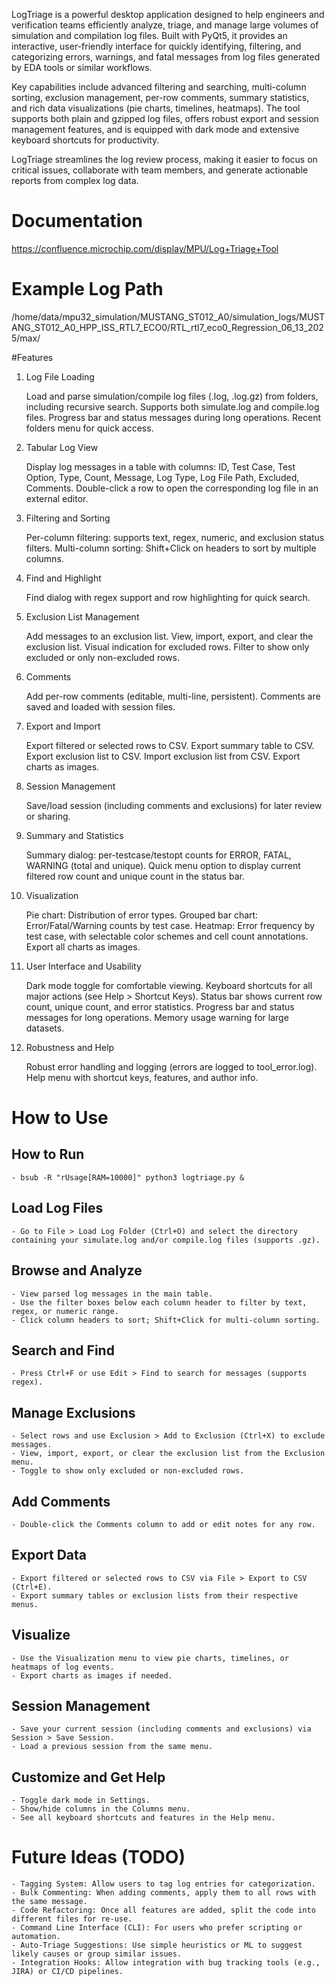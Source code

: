 LogTriage is a powerful desktop application designed to help engineers and verification teams efficiently analyze, triage, and manage large volumes of simulation and compilation log files. Built with PyQt5, it provides an interactive, user-friendly interface for quickly identifying, filtering, and categorizing errors, warnings, and fatal messages from log files generated by EDA tools or similar workflows.

Key capabilities include advanced filtering and searching, multi-column sorting, exclusion management, per-row comments, summary statistics, and rich data visualizations (pie charts, timelines, heatmaps). The tool supports both plain and gzipped log files, offers robust export and session management features, and is equipped with dark mode and extensive keyboard shortcuts for productivity.

LogTriage streamlines the log review process, making it easier to focus on critical issues, collaborate with team members, and generate actionable reports from complex log data.

# Documentation

https://confluence.microchip.com/display/MPU/Log+Triage+Tool

# Example Log Path

/home/data/mpu32_simulation/MUSTANG_ST012_A0/simulation_logs/MUSTANG_ST012_A0_HPP_ISS_RTL7_ECO0/RTL_rtl7_eco0_Regression_06_13_2025/max/

#Features
1. Log File Loading

    Load and parse simulation/compile log files (.log, .log.gz) from folders, including recursive search.
    Supports both simulate.log and compile.log files.
    Progress bar and status messages during long operations.
    Recent folders menu for quick access.

2. Tabular Log View

    Display log messages in a table with columns:
    ID, Test Case, Test Option, Type, Count, Message, Log Type, Log File Path, Excluded, Comments.
    Double-click a row to open the corresponding log file in an external editor.

3. Filtering and Sorting

    Per-column filtering: supports text, regex, numeric, and exclusion status filters.
    Multi-column sorting: Shift+Click on headers to sort by multiple columns.

4. Find and Highlight

    Find dialog with regex support and row highlighting for quick search.

5. Exclusion List Management

    Add messages to an exclusion list.
    View, import, export, and clear the exclusion list.
    Visual indication for excluded rows.
    Filter to show only excluded or only non-excluded rows.

6. Comments

    Add per-row comments (editable, multi-line, persistent).
    Comments are saved and loaded with session files.

7. Export and Import

    Export filtered or selected rows to CSV.
    Export summary table to CSV.
    Export exclusion list to CSV.
    Import exclusion list from CSV.
    Export charts as images.

8. Session Management

    Save/load session (including comments and exclusions) for later review or sharing.

9. Summary and Statistics

    Summary dialog: per-testcase/testopt counts for ERROR, FATAL, WARNING (total and unique).
    Quick menu option to display current filtered row count and unique count in the status bar.

10. Visualization

    Pie chart: Distribution of error types.
    Grouped bar chart: Error/Fatal/Warning counts by test case.
    Heatmap: Error frequency by test case, with selectable color schemes and cell count annotations.
    Export all charts as images.

11. User Interface and Usability

    Dark mode toggle for comfortable viewing.
    Keyboard shortcuts for all major actions (see Help > Shortcut Keys).
    Status bar shows current row count, unique count, and error statistics.
    Progress bar and status messages for long operations.
    Memory usage warning for large datasets.

12. Robustness and Help

    Robust error handling and logging (errors are logged to tool_error.log).
    Help menu with shortcut keys, features, and author info.

# How to Use

## How to Run

    - bsub -R "rUsage[RAM=10000]" python3 logtriage.py &

## Load Log Files
    - Go to File > Load Log Folder (Ctrl+O) and select the directory containing your simulate.log and/or compile.log files (supports .gz).

## Browse and Analyze
    - View parsed log messages in the main table.
    - Use the filter boxes below each column header to filter by text, regex, or numeric range.
    - Click column headers to sort; Shift+Click for multi-column sorting.

## Search and Find
    - Press Ctrl+F or use Edit > Find to search for messages (supports regex).

## Manage Exclusions
    - Select rows and use Exclusion > Add to Exclusion (Ctrl+X) to exclude messages.
    - View, import, export, or clear the exclusion list from the Exclusion menu.
    - Toggle to show only excluded or non-excluded rows.

## Add Comments
    - Double-click the Comments column to add or edit notes for any row.

## Export Data
    - Export filtered or selected rows to CSV via File > Export to CSV (Ctrl+E).
    - Export summary tables or exclusion lists from their respective menus.

## Visualize
    - Use the Visualization menu to view pie charts, timelines, or heatmaps of log events.
    - Export charts as images if needed.

## Session Management
    - Save your current session (including comments and exclusions) via Session > Save Session.
    - Load a previous session from the same menu.

## Customize and Get Help
    - Toggle dark mode in Settings.
    - Show/hide columns in the Columns menu.
    - See all keyboard shortcuts and features in the Help menu.

# Future Ideas (TODO)

    - Tagging System: Allow users to tag log entries for categorization.
    - Bulk Commenting: When adding comments, apply them to all rows with the same message.
    - Code Refactoring: Once all features are added, split the code into different files for re-use.
    - Command Line Interface (CLI): For users who prefer scripting or automation.
    - Auto-Triage Suggestions: Use simple heuristics or ML to suggest likely causes or group similar issues.
    - Integration Hooks: Allow integration with bug tracking tools (e.g., JIRA) or CI/CD pipelines.
